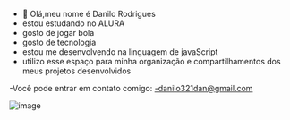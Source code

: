 - 👋 Olá,meu nome é Danilo Rodrigues
 - estou estudando no ALURA
- gosto de jogar bola
- gosto de tecnologia
- estou me desenvolvendo na linguagem de javaScript
- utilizo esse espaço para minha organização e compartilhamentos dos meus projetos desenvolvidos

-Você pode entrar em contato comigo: 
-danilo321dan@gmail.com
     
![image](https://github.com/user-attachments/assets/1afb972c-2688-41b9-bfb1-5b8c60a0a4a8)

